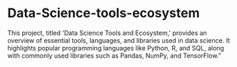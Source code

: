 # Data-Science-tools-ecosystem
This project, titled 'Data Science Tools and Ecosystem,' provides an overview of essential tools, languages, and libraries used in data science. It highlights popular programming languages like Python, R, and SQL, along with commonly used libraries such as Pandas, NumPy, and TensorFlow."
